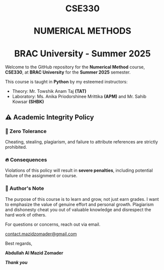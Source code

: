 # <h1 align = "center">CSE330</h1>
## <h1 align = "center">NUMERICAL METHODS</h1>
# <h1 align = "center">BRAC University - Summer 2025</h1>
Welcome to the GitHub repository for the **Numerical Method** course, **CSE330**, at **BRAC University** for the **Summer 2025** semester.

This course is taught in **Python** by my esteemed instructors:
- Theory: Mr. Towshik Anam Taj **(TAT)**
- Laboratory: Ms. Anika Priodorshinee Mrittika **(APM)** and Mr. Sahib Kowsar **(SHBK)**


## ⚠️ Academic Integrity Policy

### 🚫 Zero Tolerance
Cheating, stealing, plagiarism, and failure to attribute references are strictly prohibited.

### 🔥 Consequences
Violations of this policy will result in **severe penalties**, including potential failure of the assignment or course.

### 📢 Author's Note
The purpose of this course is to learn and grow, not just earn grades. I want to emphasize the value of genuine effort and personal growth. Plagiarism and dishonesty cheat you out of valuable knowledge and disrespect the hard work of others.


For questions or concerns, reach out via email.

contact.mazidzomader@gmail.com

Best regards,

**Abdullah Al Mazid Zomader**



***Thank you***
